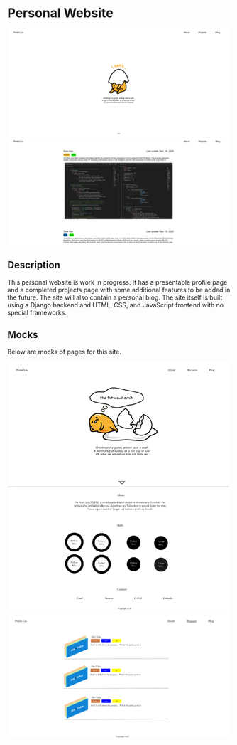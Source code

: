 # Personal Website
<img src="readme_images/website_pic1.PNG" width="500"> <img src="readme_images/website_pic2.PNG" width="500"> 

## Description
This personal website is work in progress. It has a presentable profile page and a completed projects page with some additional features to be added in the future. The site will also contain a personal blog. The site itself is built using a Django backend and HTML, CSS, and JavaScript frontend with no special frameworks.

## Mocks
Below are mocks of pages for this site.

<img src="readme_images/about_page.png" width="500"><img src="readme_images/projects_page.png" width="500">